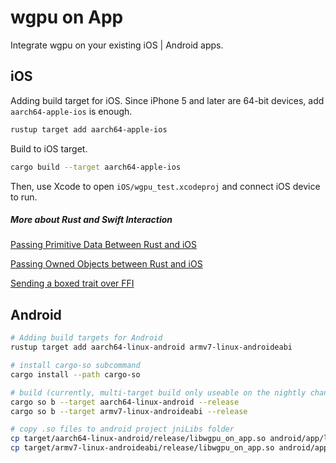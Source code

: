 # wgpu on App
Integrate wgpu on your existing iOS | Android apps. 

## iOS
Adding build target for iOS. Since iPhone 5 and later are 64-bit devices, add `aarch64-apple-ios` is enough.
```sh
rustup target add aarch64-apple-ios
```

Build to iOS target.
```sh
cargo build --target aarch64-apple-ios
```

Then, use Xcode to open ```iOS/wgpu_test.xcodeproj``` and connect iOS device to run.

##### More about Rust and Swift Interaction
[Passing Primitive Data Between Rust and iOS](https://bignerdranch.com/blog/building-an-ios-app-in-rust-part-2-passing-primitive-data-between-rust-and-ios/)

[Passing Owned Objects between Rust and iOS](https://bignerdranch.com/blog/building-an-ios-app-in-rust-part-3-passing-owned-objects-between-rust-and-ios/)

[Sending a boxed trait over FFI](https://users.rust-lang.org/t/sending-a-boxed-trait-over-ffi/21708)

## Android
```sh
# Adding build targets for Android
rustup target add aarch64-linux-android armv7-linux-androideabi

# install cargo-so subcommand
cargo install --path cargo-so

# build (currently, multi-target build only useable on the nightly channel)
cargo so b --target aarch64-linux-android --release
cargo so b --target armv7-linux-androideabi --release

# copy .so files to android project jniLibs folder
cp target/aarch64-linux-android/release/libwgpu_on_app.so android/app/libs/arm64-v8a/libwgpu_on_app.so
cp target/armv7-linux-androideabi/release/libwgpu_on_app.so android/app/libs/armeabi-v7a/libwgpu_on_app.so
```

